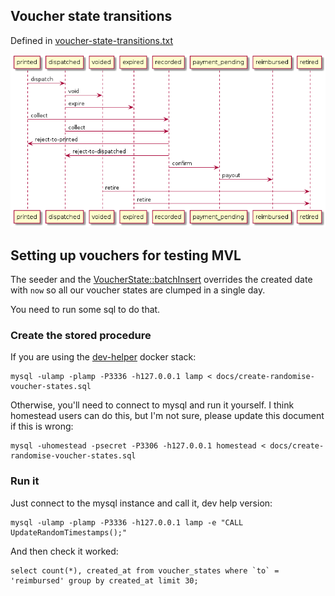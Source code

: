 ## Voucher state transitions

Defined in [voucher-state-transitions.txt](voucher-state-transitions.puml)

![Transition table](voucher-state-transitions.png "Voucher transitions")

## Setting up vouchers for testing MVL

The seeder and the [VoucherState::batchInsert](https://github.com/neontribe/ARCVService/blob/84ec961bc7074c0aff1f6f2a09311a2ad6d9c94e/app/VoucherState.php#L49) overrides the created date with `now` so all our voucher states are clumped in a single day.

You need to run some sql to do that.

### Create the stored procedure

If you are using the [dev-helper](https://github.com/neontribe/ARCVInfra/tree/main/docker/dev-helper) docker stack:

    mysql -ulamp -plamp -P3336 -h127.0.0.1 lamp < docs/create-randomise-voucher-states.sql

Otherwise, you'll need to connect to mysql and run it yourself.  I think homestead users can do this, but I'm not sure, please update this document if this is wrong:

    mysql -uhomestead -psecret -P3306 -h127.0.0.1 homestead < docs/create-randomise-voucher-states.sql

### Run it

Just connect to the mysql instance and call it, dev help version:

    mysql -ulamp -plamp -P3336 -h127.0.0.1 lamp -e "CALL UpdateRandomTimestamps();"

And then check it worked:

    select count(*), created_at from voucher_states where `to` = 'reimbursed' group by created_at limit 30;

